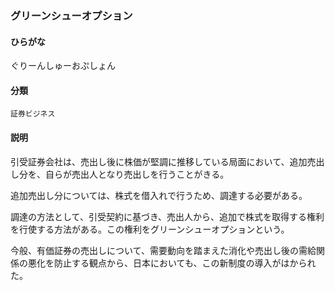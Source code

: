 <div style="display:none;">

## [あ行](securities-terms?id=あ行)
## [か行](securities-terms?id=か行)

</div>

### グリーンシューオプション

#### ひらがな

ぐりーんしゅーおぷしょん

#### 分類

`証券ビジネス`

#### 説明

引受証券会社は、売出し後に株価が堅調に推移している局面において、追加売出し分を、自らが売出人となり売出しを行うことがきる。
追加売出し分については、株式を借入れで行うため、調達する必要がある。
調達の方法として、引受契約に基づき、売出人から、追加で株式を取得する権利を行使する方法がある。この権利をグリーンシューオプションという。
今般、有価証券の売出しについて、需要動向を踏まえた消化や売出し後の需給関係の悪化を防止する観点から、日本においても、この新制度の導入がはかられた。 

<div style="display:none;">

## [さ行](securities-terms?id=さ行)
## [た行](securities-terms?id=た行)
## [な行](securities-terms?id=な行)
## [は行](securities-terms?id=は行)
## [ま行](securities-terms?id=ま行)
## [や行](securities-terms?id=や行)
## [ら行](securities-terms?id=ら行)
## [わ行](securities-terms?id=わ行)
## [英数字・記号](securities-terms?id=英数字・記号)

</div>


